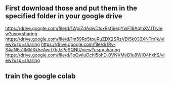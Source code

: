 ## First download those and put them in the specified folder in your google drive
https://drive.google.com/file/d/1WpiZdAqwDtsxRsf6jeqYwF19AqlhXVJT/view?usp=sharing
https://drive.google.com/file/d/1m59Ro5tpuRuZDX2SRzVDi5k033XNTm1k/view?usp=sharing
https://drive.google.com/file/d/1Rv-S4aN6s1IMklXk5eAwrl7bJzPeSQNU/view?usp=sharing
https://drive.google.com/file/d/1pQwIuOchl5ohD_0VNVMvB1u8WIO4hxhS/view?usp=sharing
## train the google colab
